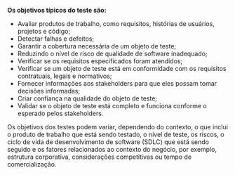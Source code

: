 **Os objetivos típicos do teste são:**


  - Avaliar produtos de trabalho, como requisitos, histórias de usuários, projetos e código;
  - Detectar falhas e defeitos; 
  - Garantir a cobertura necessária de um objeto de teste;
  - Reduzindo o nível de risco de qualidade de software inadequado;
  - Verificar se os requisitos especificados foram atendidos;
  - Verificar se um objeto de teste está em conformidade com os requisitos contratuais, legais e normativos;
  - Fornecer informações aos stakeholders para que eles possam tomar decisões informadas;
  - Criar confiança na qualidade do objeto de teste;
  - Validar se o objeto de teste está completo e funciona conforme o esperado pelos stakeholders.


Os objetivos dos testes podem variar, dependendo do contexto, o que inclui o produto de trabalho que está sendo testado, o nível de teste, os riscos, o ciclo de vida de       desenvolvimento de software (SDLC) que está sendo seguido e os fatores relacionados ao contexto do negócio, por exemplo, estrutura corporativa, considerações competitivas     ou tempo de comercialização. 

